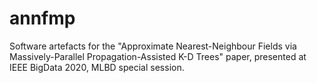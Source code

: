 # annfmp
Software artefacts for the "Approximate Nearest-Neighbour Fields via Massively-Parallel Propagation-Assisted K-D Trees" paper, presented at IEEE BigData 2020, MLBD special session.
